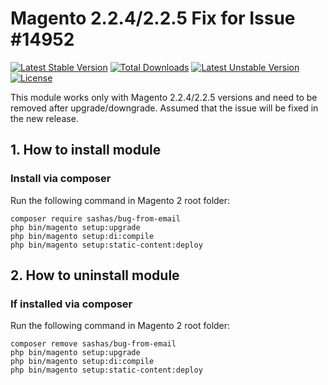# Magento 2.2.4/2.2.5 Fix for Issue #14952
[![Latest Stable Version](https://poser.pugx.org/sashas/bug-from-email/v/stable)](https://packagist.org/packages/sashas/bug-from-email)
[![Total Downloads](https://poser.pugx.org/sashas/bug-from-email/downloads)](https://packagist.org/packages/sashas/bug-from-email)
[![Latest Unstable Version](https://poser.pugx.org/sashas/bug-from-email/v/unstable)](https://packagist.org/packages/sashas/bug-from-email)
[![License](https://poser.pugx.org/sashas/bug-from-email/license)](https://packagist.org/packages/sashas/bug-from-email)

This module works only with Magento 2.2.4/2.2.5 versions and need to be removed after upgrade/downgrade. Assumed that the issue will be fixed in the new release. 

## 1. How to install module

### Install via composer

Run the following command in Magento 2 root folder:

```
composer require sashas/bug-from-email
php bin/magento setup:upgrade
php bin/magento setup:di:compile
php bin/magento setup:static-content:deploy
```

## 2. How to uninstall module

### If installed via composer

Run the following command in Magento 2 root folder:

```
composer remove sashas/bug-from-email
php bin/magento setup:upgrade
php bin/magento setup:di:compile
php bin/magento setup:static-content:deploy
```
